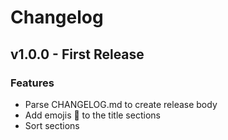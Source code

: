 # Changelog

## v1.0.0 - First Release

### Features

* Parse CHANGELOG.md to create release body
* Add emojis 🚀 to the title sections
* Sort sections